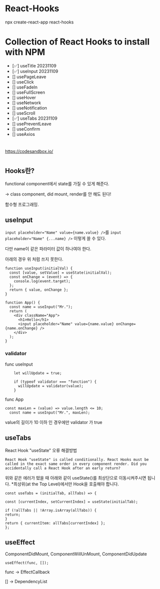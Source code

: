 # React-Hooks

npx create-react-app react-hooks

# Collection of React Hooks to install with NPM
- [✅] useTitle         20231109
- [✅] useInput         20231109
- [] usePageLeave
- [] useClick
- [] useFadeIn
- [] useFullScreen
- [] useHover
- [] useNetwork
- [] useNotification
- [] useScroll
- [✅] useTabs          20231109
- [] usePreventLeave
- [] useConfirm
- [] useAxios

#

https://codesandbox.io/


#

## Hooks란?

functional component에서 state를 가질 수 있게 해준다.

-> class component, did mount, render를 안 해도 된다!

함수형 프로그래밍.

## useInput

`input placeholder="Name" value={name.value} />`를 
`input placeholder="Name" {...name} />` 이렇게 쓸 수 있다.

다만 name이 같은 파라미터 값이 하나여야 한다.

아래의 경우 위 처럼 쓰지 못한다.
```
function useInput(initialVal) {
  const [value, setValue] = useState(initialVal);
  const onChange = (event) => {
    console.log(event.target);
  };
  return { value, onChange };
}

function App() {
  const name = useInput("Mr.");
  return (
    <div className="App">
      <h1>Hello</h1>
      <input placeholder="Name" value={name.value} onChange={name.onChange} />
    </div>
  );
}
```

### validator

func useInput
```
    let willUpdate = true;

    if (typeof validator === "function") {
      willUpdate = validator(value);
    }
```

func App
```
const maxLen = (value) => value.length <= 10;
  const name = useInput("Mr.", maxLen);
```

value의 길이가 10 이하 인 경우에만 validator 가 true

## useTabs

React Hook "useState" 오류 해결방법
```
React Hook "useState" is called conditionally. React Hooks must be called in the exact same order in every component render. Did you accidentally call a React Hook after an early return?
```

위와 같은 에러가 떴을 때 아래와 같이 useState()를 최상단으로 이동시켜주시면 됩니다.
*최상위(at the Top Level)에서만 Hook을 호출해야 합니다.
```
const useTabs = (initialTab, allTabs) => {

const [currentIndex, setCurrentIndex] = useState(initialTab);

if (!allTabs || !Array.isArray(allTabs)) {
return;
}
return { currentItem: allTabs[currentIndex] };
};
```

## useEffect

ComponentDidMount, ComponentWillUnMount, ComponentDidUpdate

`useEffect(func, []);`

func -> EffectCallback

[] -> DependencyList


